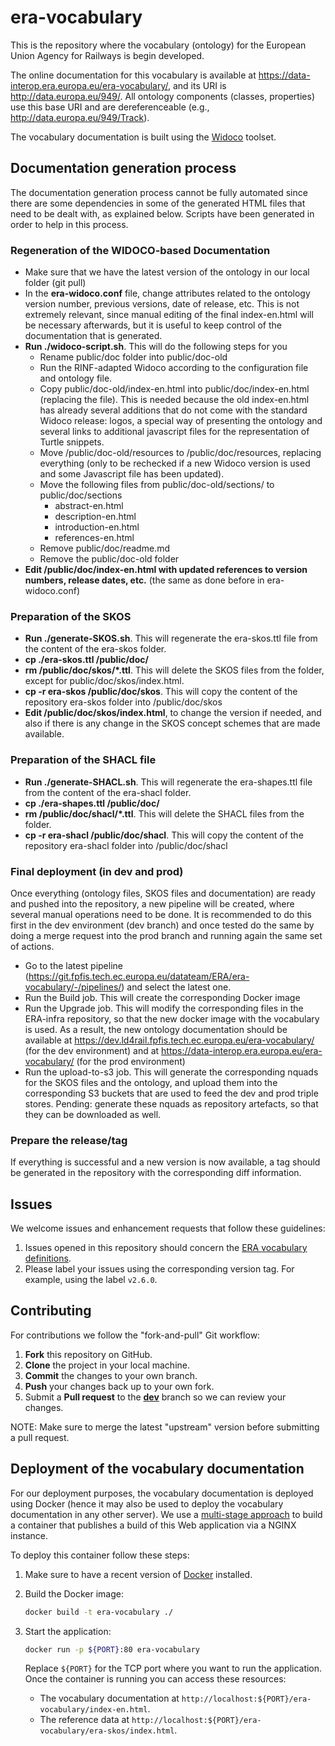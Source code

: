 # era-vocabulary

This is the repository where the vocabulary (ontology) for the European Union Agency for Railways is begin developed.

The online documentation for this vocabulary is available at https://data-interop.era.europa.eu/era-vocabulary/, and its URI is http://data.europa.eu/949/. All ontology components (classes, properties) use this base URI and are dereferenceable (e.g., http://data.europa.eu/949/Track).

The vocabulary documentation is built using the [Widoco](https://github.com/dgarijo/Widoco) toolset.

## Documentation generation process

The documentation generation process cannot be fully automated since there are some dependencies in some of the generated HTML files that need to be dealt with, as explained below. Scripts have been generated in order to help in this process.

### Regeneration of the WIDOCO-based Documentation

* Make sure that we have the latest version of the ontology in our local folder (git pull)
* In the **era-widoco.conf** file, change attributes related to the ontology version number, previous versions, date of release, etc. This is not extremely relevant, since manual editing of the final index-en.html will be necessary afterwards, but it is useful to keep control of the documentation that is generated.
* **Run ./widoco-script.sh**. This will do the following steps for you 
  * Rename public/doc folder into public/doc-old
  * Run the RINF-adapted Widoco according to the configuration file and ontology file.
  * Copy public/doc-old/index-en.html into public/doc/index-en.html (replacing the file). This is needed because the old index-en.html has already several additions that do not come with the standard Widoco release: logos, a special way of presenting the ontology and several links to additional javascript files for the representation of Turtle snippets.
  * Move /public/doc-old/resources to /public/doc/resources, replacing everything (only to be rechecked if a new Widoco version is used and some Javascript file has been updated).
  * Move the following files from public/doc-old/sections/ to public/doc/sections 
    * abstract-en.html
    * description-en.html
    * introduction-en.html
    * references-en.html
  * Remove public/doc/readme.md
  * Remove the public/doc-old folder
* **Edit /public/doc/index-en.html with updated references to version numbers, release dates, etc.** (the same as done before in era-widoco.conf)

### Preparation of the SKOS

* **Run ./generate-SKOS.sh**. This will regenerate the era-skos.ttl file from the content of the era-skos folder.
* **cp ./era-skos.ttl /public/doc/**
* **rm /public/doc/skos/*.ttl**. This will delete the SKOS files from the folder, except for public/doc/skos/index.html.
* **cp -r era-skos /public/doc/skos**. This will copy the content of the repository era-skos folder into /public/doc/skos
* **Edit /public/doc/skos/index.html**, to change the version if needed, and also if there is any change in the SKOS concept schemes that are made available.

### Preparation of the SHACL file

* **Run ./generate-SHACL.sh**. This will regenerate the era-shapes.ttl file from the content of the era-shacl folder.
* **cp ./era-shapes.ttl /public/doc/**
* **rm /public/doc/shacl/*.ttl**. This will delete the SHACL files from the folder.
* **cp -r era-shacl /public/doc/shacl**. This will copy the content of the repository era-shacl folder into /public/doc/shacl

### Final deployment (in dev and prod)

Once everything (ontology files, SKOS files and documentation) are ready and pushed into the repository, a new pipeline will be created, where several manual operations need to be done. It is recommended to do this first in the dev environment (dev branch) and once tested do the same by doing a merge request into the prod branch and running again the same set of actions.

* Go to the latest pipeline (https://git.fpfis.tech.ec.europa.eu/datateam/ERA/era-vocabulary/-/pipelines/) and select the latest one.
* Run the Build job. This will create the corresponding Docker image
* Run the Upgrade job. This will modify the corresponding files in the ERA-infra repository, so that the new docker image with the vocabulary is used. As a result, the new ontology documentation should be available at https://dev.ld4rail.fpfis.tech.ec.europa.eu/era-vocabulary/ (for the dev environment) and at https://data-interop.era.europa.eu/era-vocabulary/ (for the prod environment)
* Run the upload-to-s3 job. This will generate the corresponding nquads for the SKOS files and the ontology, and upload them into the corresponding S3 buckets that are used to feed the dev and prod triple stores. Pending: generate these nquads as repository artefacts, so that they can be downloaded as well.

### Prepare the release/tag

If everything is successful and a new version is now available, a tag should be generated in the repository with the corresponding diff information.

## Issues

We welcome issues and enhancement requests that follow these guidelines:

1. Issues opened in this repository should concern the [ERA vocabulary definitions](https://git.fpfis.tech.ec.europa.eu/datateam/ERA/era-vocabulary/-/issues).
2. Please label your issues using the corresponding version tag. For example, using the label `v2.6.0`.

## Contributing

For contributions we follow the "fork-and-pull" Git workflow:

1. **Fork** this repository on GitHub.
2. **Clone** the project in your local machine.
3. **Commit** the changes to your own branch.
4. **Push** your changes back up to your own fork.
5. Submit a **Pull request** to the [**dev**](https://github.com/julianrojas87/era-vocabulary/tree/dev) branch so we can review your changes.

NOTE: Make sure to merge the latest "upstream" version before submitting a pull request.

## Deployment of the vocabulary documentation

For our deployment purposes, the vocabulary documentation is deployed using Docker (hence it may also be used to deploy the vocabulary documentation in any other server). We use a [multi-stage approach](https://docs.docker.com/develop/develop-images/multistage-build/) to build a container that publishes a build of this Web application via a NGINX instance.

To deploy this container follow these steps:

1. Make sure to have a recent version of [Docker](https://docs.docker.com/engine/install/) installed.
2. Build the Docker image:

   ```bash
   docker build -t era-vocabulary ./
   ```
3. Start the application:

   ```bash
   docker run -p ${PORT}:80 era-vocabulary
   ```

   Replace `${PORT}` for the TCP port where you want to run the application. Once the container is running you can access these resources:
   * The vocabulary documentation at `http://localhost:${PORT}/era-vocabulary/index-en.html`.
   * The reference data at `http://localhost:${PORT}/era-vocabulary/era-skos/index.html`.
